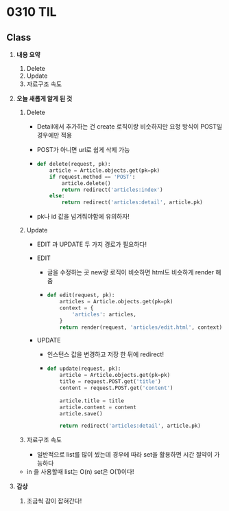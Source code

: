 # 0310 TIL

## Class

 1. **내용 요약**

    1. Delete
    1. Update
    1. 자료구조 속도
    
 2. **오늘 새롭게 알게 된 것**

    1. Delete

         * Detail에서 추가하는 건 create 로직이랑 비슷하지만 요청 방식이 POST일 경우에만 적용
    
         * POST가 아니면 url로 쉽게 삭제 가능
    
         * ```python
           def delete(request, pk):
               article = Article.objects.get(pk=pk)
               if request.method == 'POST':
                   article.delete()
                   return redirect('articles:index')
               else:
                   return redirect('articles:detail', article.pk)
           ```
    
         * pk나 id 값을 넘겨줘야함에 유의하자!
    
    2. Update
    
         * EDIT 과 UPDATE 두 가지 경로가 필요하다!
    
         * EDIT
    
           * 글을 수정하는 곳 new랑 로직이 비슷하면 html도 비슷하게 render 해줌
    
           * ```python
             def edit(request, pk):
                 articles = Article.objects.get(pk=pk)
                 context = {
                     'articles': articles,
                 }
                 return render(request, 'articles/edit.html', context)
             ```
    
         * UPDATE
    
           * 인스턴스 값을 변경하고 저장 한 뒤에 redirect!
    
           * ```python
             def update(request, pk):
                 article = Article.objects.get(pk=pk)
                 title = request.POST.get('title')
                 content = request.POST.get('content')
                 
                 article.title = title
                 article.content = content
                 article.save()
             
                 return redirect('articles:detail', article.pk)
             ```
    
    3. 자료구조 속도
    
         * 일반적으로 list를 많이 썼는데 경우에 따라 set을 활용하면 시간 절약이 가능하다
    * in 을 사용할때 list는 O(n) set은 O(1)이다!
    
 3. **감상**

     1. 조금씩 감이 잡혀간다!

